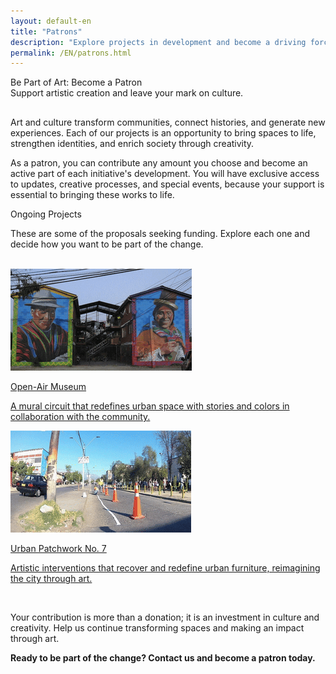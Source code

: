 ```yaml
---
layout: default-en
title: "Patrons"
description: "Explore projects in development and become a driving force for art and culture."
permalink: /EN/patrons.html
---
```


<div class="titulo">Be Part of Art: Become a Patron</div>

<div class="subtitulo">Support artistic creation and leave your mark on culture.</div>

<!-- Paragraph 1 -->
<p class="parrafo" style="margin-top: 6%;">
  Art and culture transform communities, connect histories, and generate new experiences. Each of our projects is an opportunity to bring spaces to life, strengthen identities, and enrich society through creativity.
</p>

<!-- Paragraph 2 -->
<p class="parrafo">
  As a patron, you can contribute any amount you choose and become an active part of each initiative's development. You will have exclusive access to updates, creative processes, and special events, because your support is essential to bringing these works to life.
</p>

<div class="subtitulo">Ongoing Projects</div>
<p class="parrafo">
  These are some of the proposals seeking funding. Explore each one and decide how you want to be part of the change.
</p>
<br>

<!-- Buttons -->
<div class="button-container">
  <a href="/EN/musoe-cielo-abierto" class="fancy-button">
    <div class="button-content">
      <img src="/assets/img/boton-musoe-cielo-abierto.gif" alt="Open-Air Museum">
      <p class="title">Open-Air Museum</p>
      <p class="subtitle">A mural circuit that redefines urban space with stories and colors in collaboration with the community.</p>
    </div>
  </a>
  <a href="/EN/subrepticio.html" class="fancy-button">
    <div class="button-content">
      <img src="/assets/img/boton-remienda-urbana.gif" alt="Urban Patchwork No. 7">
      <p class="title">Urban Patchwork No. 7</p>
      <p class="subtitle">Artistic interventions that recover and redefine urban furniture, reimagining the city through art.</p>
    </div>
  </a>
</div>
<br>

<!-- Final Paragraphs -->
<p class="parrafo">
  Your contribution is more than a donation; it is an investment in culture and creativity. Help us continue transforming spaces and making an impact through art.
</p>

<p class="parrafo" style="font-weight: bold;">
  Ready to be part of the change? Contact us and become a patron today.
</p>
